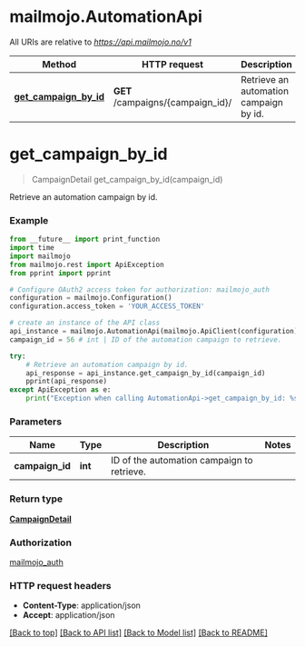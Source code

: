 # mailmojo.AutomationApi

All URIs are relative to *https://api.mailmojo.no/v1*

Method | HTTP request | Description
------------- | ------------- | -------------
[**get_campaign_by_id**](AutomationApi.md#get_campaign_by_id) | **GET** /campaigns/{campaign_id}/ | Retrieve an automation campaign by id.


# **get_campaign_by_id**
> CampaignDetail get_campaign_by_id(campaign_id)

Retrieve an automation campaign by id.

### Example
```python
from __future__ import print_function
import time
import mailmojo
from mailmojo.rest import ApiException
from pprint import pprint

# Configure OAuth2 access token for authorization: mailmojo_auth
configuration = mailmojo.Configuration()
configuration.access_token = 'YOUR_ACCESS_TOKEN'

# create an instance of the API class
api_instance = mailmojo.AutomationApi(mailmojo.ApiClient(configuration))
campaign_id = 56 # int | ID of the automation campaign to retrieve.

try:
    # Retrieve an automation campaign by id.
    api_response = api_instance.get_campaign_by_id(campaign_id)
    pprint(api_response)
except ApiException as e:
    print("Exception when calling AutomationApi->get_campaign_by_id: %s\n" % e)
```

### Parameters

Name | Type | Description  | Notes
------------- | ------------- | ------------- | -------------
 **campaign_id** | **int**| ID of the automation campaign to retrieve. | 

### Return type

[**CampaignDetail**](CampaignDetail.md)

### Authorization

[mailmojo_auth](../README.md#mailmojo_auth)

### HTTP request headers

 - **Content-Type**: application/json
 - **Accept**: application/json

[[Back to top]](#) [[Back to API list]](../README.md#documentation-for-api-endpoints) [[Back to Model list]](../README.md#documentation-for-models) [[Back to README]](../README.md)

